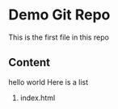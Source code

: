 # Demo Git Repo
This is the first file in this repo

## Content
hello world
Here is a list

1. index.html

